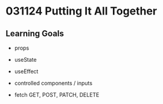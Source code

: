 # 031124 Putting It All Together

## Learning Goals

- props

- useState

- useEffect

- controlled components / inputs

- fetch GET, POST, PATCH, DELETE

